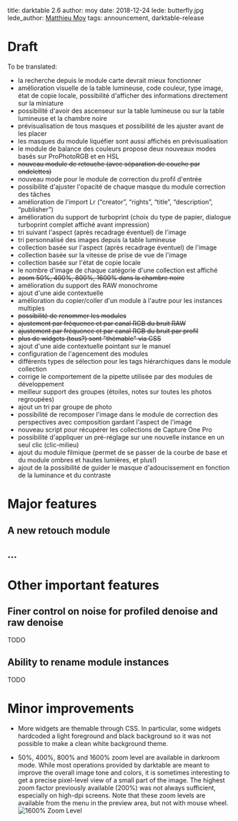 title: darktable 2.6
author: moy
date: 2018-12-24
lede: butterfly.jpg
lede_author: <a href="https://matthieu-moy.fr/">Matthieu Moy</a>
tags: announcement, darktable-release

# Draft

To be translated:

- la recherche depuis le module carte devrait mieux fonctionner
- amélioration visuelle de la table lumineuse, code couleur, type image, état de copie locale, possibilité d'afficher des informations directement sur la miniature
- possibilité d'avoir des ascenseur sur la table lumineuse ou sur la table lumineuse et la chambre noire
- prévisualisation de tous masques et possibilité de les ajuster avant de les placer
- les masques du module liquéfier sont aussi affichés en prévisualisation
- le module de balance des couleurs propose deux nouveaux modes basés sur ProPhotoRGB et en HSL
- ~~nouveau module de retouche (avec séparation de couche par ondelettes)~~
- nouveau mode pour le module de correction du profil d'entrée
- possibilité d'ajuster l'opacité de chaque masque du module correction des tâches
- amélioration de l'import Lr (“creator”, “rights”, “title”, “description”, “publisher”)
- amélioration du support de turboprint (choix du type de papier, dialogue turboprint complet affiché avant impression) 
- tri suivant l'aspect (après recadrage éventuel) de l'image
- tri personnalisé des images depuis la table lumineuse
- collection basée sur l'aspect (après recadrage éventuel) de l'image
- collection basée sur la vitesse de prise de vue de l'image
- collection basée sur l'état de copie locale
- le nombre d'image de chaque catégorie d'une collection est affiché
- ~~zoom 50%, 400%, 800%, 1600% dans la chambre noire~~
- amélioration du support des RAW monochrome
- ajout d'une aide contextuelle
- amélioration du copier/coller d'un module à l'autre pour les instances multiples
- ~~possibilité de renommer les modules~~
- ~~ajustement par fréquence et par canal RGB du bruit RAW~~
- ~~ajustement par fréquence et par canal RGB du bruit par profil~~
- ~~plus de widgets (tous?) sont "thémable" via CSS~~
- ajout d'une aide contextuelle pointant sur le manuel
- configuration de l'agencement des modules
- différents types de sélection pour les tags hiérarchiques dans le module collection
- corrige le comportement de la pipette utilisée par des modules de développement
- meilleur support des groupes (étoiles, notes sur toutes les photos regroupées)
- ajout un tri par groupe de photo
- possibilité de recomposer l'image dans le module de correction des perspectives avec composition gardant l'aspect de l'image
- nouveau script pour récupérer les collections de Capture One Pro
- possibilité d'appliquer un pré-réglage sur une nouvelle instance en un seul clic (clic-milieu)
- ajout du module filmique (permet de se passer de la courbe de base et du module ombres et hautes lumières, et plus!)
- ajout de la possibilité de guider le masque d'adoucissement en fonction de la luminance et du contraste

# Major features

## A new retouch module

## ...

# Other important features

## Finer control on noise for profiled denoise and raw denoise

TODO

## Ability to rename module instances

TODO

# Minor improvements

* More widgets are themable through CSS. In particular, some widgets
  hardcoded a light foreground and black background so it was not
  possible to make a clean white background theme.

* 50%, 400%, 800% and 1600% zoom level are available in darkroom mode.
  While most operations provided by darktable are meant to improve the
  overall image tone and colors, it is sometimes interesting to get a
  precise pixel-level view of a small part of the image. The highest
  zoom factor previously available (200%) was not always sufficient,
  especially on high-dpi screens. Note that these zoom levels are
  available from the menu in the preview area, but not with mouse
  wheel.
  ![1600% Zoom Level]({filename}zoom-1600.png)
